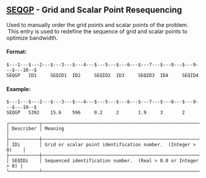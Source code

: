 ## [SEQGP](https://help.hexagonmi.com/bundle/MSC_Nastran_2022.4/page/Nastran_Combined_Book/qrg/bulkqrs/TOC.SEQGP.xhtml) - Grid and Scalar Point Resequencing

Used to manually order the grid points and scalar points of the problem.  This entry is used to redefine the sequence of grid and scalar points to optimize bandwidth.

#### Format:

```nastran
$---1---$---2---$---3---$---4---$---5---$---6---$---7---$---8---$---9---$---10--$
SEQGP   ID1     SEQID1  ID2     SEQID2  ID3     SEQID3  ID4     SEQID4          
```
#### Example:

```nastran
$---1---$---2---$---3---$---4---$---5---$---6---$---7---$---8---$---9---$---10--$
SEQGP   5392    15.6    596     0.2     2       1.9     3       2               
```
```text
┌───────────┬───────────────────────────────────────────────────────────────┐
│ Describer │ Meaning                                                       │
├───────────┼───────────────────────────────────────────────────────────────┤
│ IDi       │ Grid or scalar point identification number.  (Integer > 0)    │
├───────────┼───────────────────────────────────────────────────────────────┤
│ SEQIDi    │ Sequenced identification number.  (Real > 0.0 or Integer > 0) │
└───────────┴───────────────────────────────────────────────────────────────┘
```

